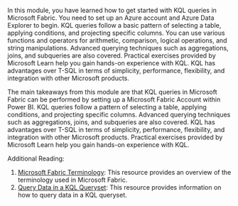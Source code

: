 In this module, you have learned how to get started with KQL queries in Microsoft Fabric. You need to set up an Azure account and Azure Data Explorer to begin. KQL queries follow a basic pattern of selecting a table, applying conditions, and projecting specific columns. You can use various functions and operators for arithmetic, comparison, logical operations, and string manipulations. Advanced querying techniques such as aggregations, joins, and subqueries are also covered. Practical exercises provided by Microsoft Learn help you gain hands-on experience with KQL. KQL has advantages over T-SQL in terms of simplicity, performance, flexibility, and integration with other Microsoft products.

The main takeaways from this module are that KQL queries in Microsoft Fabric can be performed by setting up a Microsoft Fabric Account within Power BI. KQL queries follow a pattern of selecting a table, applying conditions, and projecting specific columns. Advanced querying techniques such as aggregations, joins, and subqueries are also covered. KQL has advantages over T-SQL in terms of simplicity, performance, flexibility, and integration with other Microsoft products. Practical exercises provided by Microsoft Learn help you gain hands-on experience with KQL.

Additional Reading:
1. [Microsoft Fabric Terminology](/fabric/get-started/fabric-terminology): This resource provides an overview of the terminology used in Microsoft Fabric.
3. [Query Data in a KQL Queryset](/fabric/real-time-analytics/kusto-query-set): This resource provides information on how to query data in a KQL queryset. 